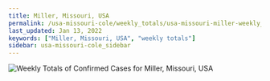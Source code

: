 ```yaml
---
title: Miller, Missouri, USA
permalink: /usa-missouri-cole/weekly_totals/usa-missouri-miller-weekly_totals.html
last_updated: Jan 13, 2022
keywords: ["Miller, Missouri, USA", "weekly totals"]
sidebar: usa-missouri-cole_sidebar
---
```


![Weekly Totals of Confirmed Cases for Miller, Missouri, USA](/covid_tracker/images/graphs/usa-missouri-miller-weekly_totals_graph.png)
